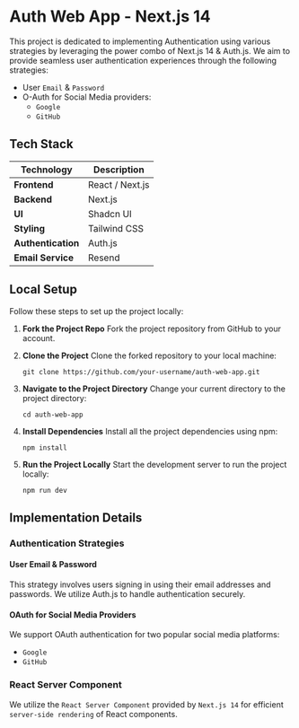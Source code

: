 # Auth Web App - Next.js 14

This project is dedicated to implementing Authentication using various strategies by leveraging the power combo of Next.js 14 & Auth.js. We aim to provide seamless user authentication experiences through the following strategies:

- User `Email` & `Password`
- O-Auth for Social Media providers:
  - `Google`
  - `GitHub`

## Tech Stack

| Technology         | Description     |
| ------------------ | --------------- |
| **Frontend**       | React / Next.js |
| **Backend**        | Next.js         |
| **UI**             | Shadcn UI       |
| **Styling**        | Tailwind CSS    |
| **Authentication** | Auth.js         |
| **Email Service**  | Resend          |

## Local Setup

Follow these steps to set up the project locally:

1. **Fork the Project Repo**
   Fork the project repository from GitHub to your account.

2. **Clone the Project**
   Clone the forked repository to your local machine:

   ```
   git clone https://github.com/your-username/auth-web-app.git
   ```

3. **Navigate to the Project Directory**
   Change your current directory to the project directory:

   ```
   cd auth-web-app
   ```

4. **Install Dependencies**
   Install all the project dependencies using npm:

   ```
   npm install
   ```

5. **Run the Project Locally**
   Start the development server to run the project locally:
   ```
   npm run dev
   ```

## Implementation Details

### Authentication Strategies

#### User Email & Password

This strategy involves users signing in using their email addresses and passwords. We utilize Auth.js to handle authentication securely.

#### OAuth for Social Media Providers

We support OAuth authentication for two popular social media platforms:

- `Google`
- `GitHub`

### React Server Component

We utilize the `React Server Component` provided by `Next.js 14` for efficient `server-side rendering` of React components.
